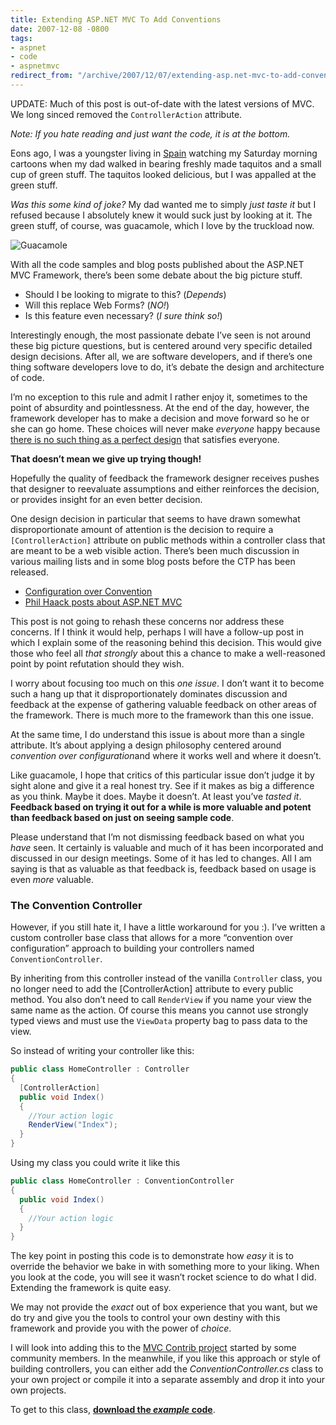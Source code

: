 ```yaml
---
title: Extending ASP.NET MVC To Add Conventions
date: 2007-12-08 -0800
tags:
- aspnet
- code
- aspnetmvc
redirect_from: "/archive/2007/12/07/extending-asp.net-mvc-to-add-conventions.aspx/"
---
```


UPDATE: Much of this post is out-of-date with the latest versions of
MVC. We long sinced removed the `ControllerAction` attribute.

*Note: If you hate reading and just want the code, it is at the bottom.*

Eons ago, I was a youngster living in
[Spain](https://haacked.com/archive/2005/11/29/highlights-from-spain.aspx "Highlights from Spain")
watching my Saturday morning cartoons when my dad walked in bearing
freshly made taquitos and a small cup of green stuff. The taquitos
looked delicious, but I was appalled at the green stuff.

*Was this some kind of joke?* My dad wanted me to simply *just taste it*
but I refused because I absolutely knew it would suck just by looking at
it. The green stuff, of course, was guacamole, which I love by the
truckload now.

![Guacamole](https://haacked.com/images/haacked_com/WindowsLiveWriter/235087d3d642_11FF7/Guacamole_3.jpg)

With all the code samples and blog posts published about the ASP.NET MVC
Framework, there’s been some debate about the big picture stuff.

-   Should I be looking to migrate to this? (*Depends*)
-   Will this replace Web Forms? (*NO!*)
-   Is this feature even necessary? (*I sure think so!*)

Interestingly enough, the most passionate debate I’ve seen is not around
these big picture questions, but is centered around very specific
detailed design decisions. After all, we are software developers, and if
there’s one thing software developers love to do, it’s debate the design
and architecture of code.

I’m no exception to this rule and admit I rather enjoy it, sometimes to
the point of absurdity and pointlessness. At the end of the day,
however, the framework developer has to make a decision and move forward
so he or she can go home. These choices will never make *everyone* happy
because [there is no such thing as a perfect
design](https://haacked.com/archive/2005/05/31/ThereIsNoPerfectDesign.aspx "There is no perfect design")
that satisfies everyone.

**That doesn’t mean we give up trying though!**

Hopefully the quality of feedback the framework designer receives pushes
that designer to reevaluate assumptions and either reinforces the
decision, or provides insight for an even better decision.

One design decision in particular that seems to have drawn somewhat
disproportionate amount of attention is the decision to require a
`[ControllerAction]` attribute on public methods within a controller
class that are meant to be a web visible action. There’s been much
discussion in various mailing lists and in some blog posts before the
CTP has been released.

-   [Configuration over
    Convention](http://www.ayende.com/Blog/archive/2007/12/08/Configuration-over-Convention.aspx "Configuration over Convention")
-   [Phil Haack posts about ASP.NET
    MVC](http://www.lostechies.com/blogs/sean_chambers/archive/2007/12/08/phil-haack-posts-about-asp-net-mvc.aspx "A criticism of the controller action attribute")

This post is not going to rehash these concerns nor address these
concerns. If I think it would help, perhaps I will have a follow-up post
in which I explain some of the reasoning behind this decision. This
would give those who feel all *that strongly* about this a chance to
make a well-reasoned point by point refutation should they wish.

I worry about focusing too much on this *one issue*. I don’t want it to
become such a hang up that it disproportionately dominates discussion
and feedback at the expense of gathering valuable feedback on other
areas of the framework. There is much more to the framework than this
one issue.

At the same time, I do understand this issue is about more than a single
attribute. It’s about applying a design philosophy centered around
*convention over configuration*and where it works well and where it
doesn’t.

Like guacamole, I hope that critics of this particular issue don’t judge
it by sight alone and give it a real honest try. See if it makes as big
a difference as you think. Maybe it does. Maybe it doesn’t. At least
you’ve *tasted it*. **Feedback based on trying it out for a while is
more valuable and potent than feedback based on just on seeing sample
code**.

Please understand that I’m not dismissing feedback based on what you
*have* seen. It certainly is valuable and much of it has been
incorporated and discussed in our design meetings. Some of it has led to
changes. All I am saying is that as valuable as that feedback is,
feedback based on usage is even *more* valuable.

### The Convention Controller

However, if you still hate it, I have a little workaround for you :).
I’ve written a custom controller base class that allows for a more
“convention over configuration” approach to building your controllers
named `ConventionController`.

By inheriting from this controller instead of the vanilla `Controller`
class, you no longer need to add the [ControllerAction] attribute to
every public method. You also don’t need to call `RenderView` if you
name your view the same name as the action. Of course this means you
cannot use strongly typed views and must use the `ViewData` property bag
to pass data to the view.

So instead of writing your controller like this:

```csharp
public class HomeController : Controller
{
  [ControllerAction]
  public void Index()
  {
    //Your action logic
    RenderView("Index");
  }
}
```

Using my class you could write it like this

```csharp
public class HomeController : ConventionController
{
  public void Index()
  {
    //Your action logic
  }
}
```

The key point in posting this code is to demonstrate how *easy* it is to
override the behavior we bake in with something more to your liking.
When you look at the code, you will see it wasn’t rocket science to do
what I did. Extending the framework is quite easy.

We may not provide the *exact* out of box experience that you want, but
we do try and give you the tools to control your own destiny with this
framework and provide you with the power of *choice*.

I will look into adding this to the [MVC Contrib
project](http://www.codeplex.com/MVCContrib "MVC Contrib") started by
some community members. In the meanwhile, if you like this approach or
style of building controllers, you can either add the
*ConventionController.cs* class to your own project or compile it into a
separate assembly and drop it into your own projects.

To get to this class, [**download the *example*
code**](https://haacked.com/code/ConventionControllerDemo.zip "ConventionController Demo").

